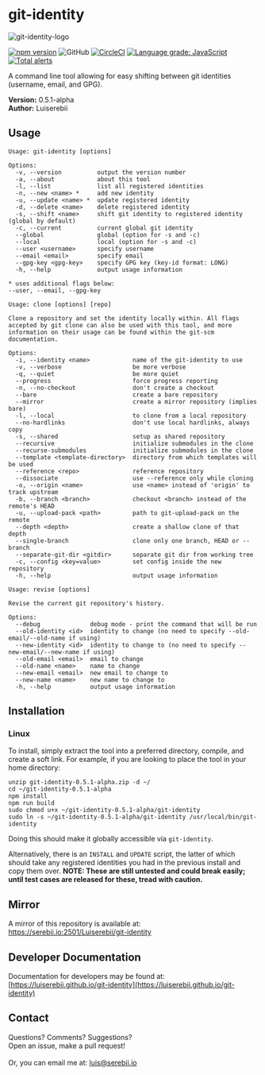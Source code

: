 # git-identity
![git-identity-logo](https://serebii.io/projects/img/git-identity-padded-rounded.png)

[![npm version](https://badge.fury.io/js/%40luiserebii%2Fgit-identity.svg)](https://badge.fury.io/js/%40luiserebii%2Fgit-identity)
![GitHub](https://img.shields.io/github/license/Luiserebii/git-identity?color=g)
[![CircleCI](https://circleci.com/gh/Luiserebii/git-identity.svg?style=svg)](https://circleci.com/gh/Luiserebii/git-identity)
[![Language grade: JavaScript](https://img.shields.io/lgtm/grade/javascript/g/Luiserebii/git-identity.svg?logo=lgtm&logoWidth=18)](https://lgtm.com/projects/g/Luiserebii/git-identity/context:javascript)
[![Total alerts](https://img.shields.io/lgtm/alerts/g/Luiserebii/git-identity.svg?logo=lgtm&logoWidth=18)](https://lgtm.com/projects/g/Luiserebii/git-identity/alerts/)

A command line tool allowing for easy shifting between git identities (username, email, and GPG).

<b>Version:</b> 0.5.1-alpha<br/>
<b>Author:</b> Luiserebii

## Usage
```
Usage: git-identity [options]

Options:
  -v, --version          output the version number
  -a, --about            about this tool
  -l, --list             list all registered identities
  -n, --new <name> *     add new identity
  -u, --update <name> *  update registered identity
  -d, --delete <name>    delete registered identity
  -s, --shift <name>     shift git identity to registered identity (global by default)
  -c, --current          current global git identity
  --global               global (option for -s and -c)
  --local                local (option for -s and -c)
  --user <username>      specify username
  --email <email>        specify email
  --gpg-key <gpg-key>    specify GPG key (key-id format: LONG)
  -h, --help             output usage information

* uses additional flags below: 
--user, --email, --gpg-key
```

```
Usage: clone [options] [repo]

Clone a repository and set the identity locally within. All flags accepted by git clone can also be used with this tool, and more information on their usage can be found within the git-scm documentation.

Options:
  -i, --identity <name>            name of the git-identity to use
  -v, --verbose                    be more verbose
  -q, --quiet                      be more quiet
  --progress                       force progress reporting
  -n, --no-checkout                don't create a checkout
  --bare                           create a bare repository
  --mirror                         create a mirror repository (implies bare)
  -l, --local                      to clone from a local repository
  --no-hardlinks                   don't use local hardlinks, always copy
  -s, --shared                     setup as shared repository
  --recursive                      initialize submodules in the clone
  --recurse-submodules             initialize submodules in the clone
  --template <template-directory>  directory from which templates will be used
  --reference <repo>               reference repository
  --dissociate                     use --reference only while cloning
  -o, --origin <name>              use <name> instead of 'origin' to track upstream
  -b, --branch <branch>            checkout <branch> instead of the remote's HEAD
  -u, --upload-pack <path>         path to git-upload-pack on the remote
  --depth <depth>                  create a shallow clone of that depth
  --single-branch                  clone only one branch, HEAD or --branch
  --separate-git-dir <gitdir>      separate git dir from working tree
  -c, --config <key=value>         set config inside the new repository
  -h, --help                       output usage information
```
```
Usage: revise [options]

Revise the current git repository's history.

Options:
  --debug              debug mode - print the command that will be run
  --old-identity <id>  identity to change (no need to specify --old-email/--old-name if using)
  --new-identity <id>  identity to change to (no need to specify --new-email/--new-name if using)
  --old-email <email>  email to change
  --old-name <name>    name to change
  --new-email <email>  new email to change to
  --new-name <name>    new name to change to
  -h, --help           output usage information
```

## Installation
### Linux
To install, simply extract the tool into a preferred directory, compile, and create a soft link. For example, if you are looking to place the tool in your home directory:
```
unzip git-identity-0.5.1-alpha.zip -d ~/
cd ~/git-identity-0.5.1-alpha
npm install
npm run build
sudo chmod u+x ~/git-identity-0.5.1-alpha/git-identity
sudo ln -s ~/git-identity-0.5.1-alpha/git-identity /usr/local/bin/git-identity
```

Doing this should make it globally accessible via `git-identity`. 

Alternatively, there is an `INSTALL` and `UPDATE` script, the latter of which should take any registered identities you had in the previous install and copy them over. **NOTE: These are still untested and could break easily; until test cases are released for these, tread with caution.**

## Mirror
A mirror of this repository is available at: <https://serebii.io:2501/Luiserebii/git-identity>

## Developer Documentation
Documentation for developers may be found at: [https://luiserebii.github.io/git-identity](https://luiserebii.github.io/git-identity)

## Contact
Questions? Comments? Suggestions? <br/>
Open an issue, make a pull request!
<br/><br/>
Or, you can email me at: luis@serebii.io
